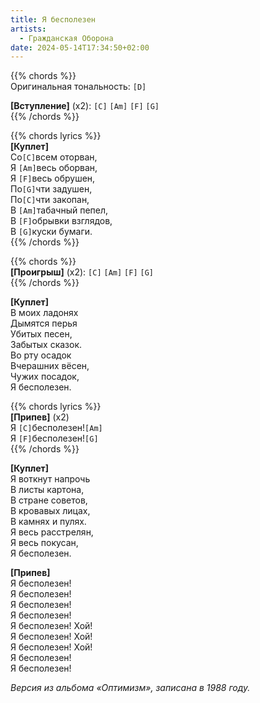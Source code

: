 ```yaml
---
title: Я бесполезен
artists: 
  - Гражданская Оборона
date: 2024-05-14T17:34:50+02:00
---
```


{{% chords %}}  
Оригинальная тональность: `[D]`
  
**[Вступление]** (х2): `[C]` `[Am]` `[F]` `[G]`  
{{% /chords %}}

{{% chords lyrics %}}  
**[Куплет]**  
Со`[C]`всем оторван,  
Я `[Am]`весь оборван,  
Я `[F]`весь обрушен,  
По`[G]`чти задушен,  
По`[C]`чти закопан,  
В `[Am]`табачный пепел,  
В `[F]`обрывки взглядов,  
В `[G]`куски бумаги.  
{{% /chords %}}

{{% chords %}}  
**[Проигрыш]** (x2): `[C]` `[Am]` `[F]` `[G]`  
{{% /chords %}}

**[Куплет]**  
В моих ладонях  
Дымятся перья  
Убитых песен,  
Забытых сказок.  
Во рту осадок  
Вчерашних вёсен,  
Чужих посадок,  
Я бесполезен.

{{% chords lyrics %}}  
**[Припев]** (x2)  
Я `[C]`бесполезен!`[Am]`  
Я `[F]`бесполезен!`[G]`  
{{% /chords %}}

**[Куплет]**  
Я воткнут напрочь  
В листы картона,  
В стране советов,  
В кровавых лицах,  
В камнях и пулях.  
Я весь расстрелян,  
Я весь покусан,  
Я бесполезен.

**[Припев]**  
Я бесполезен!  
Я бесполезен!  
Я бесполезен!  
Я бесполезен!  
Я бесполезен! Хой!  
Я бесполезен! Хой!  
Я бесполезен! Хой!  
Я бесполезен!  
Я бесполезен!

_Версия из альбома «Оптимизм», записана в 1988 году._
